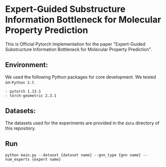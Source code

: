 # Expert-Guided Substructure Information Bottleneck for Molecular Property Prediction

This is Official Pytorch Implementation for the paper "Expert-Guided Substructure Information Bottleneck for Molecular Property Prediction".

## Environment:

We used the following Python packages for core development. We tested on `Python 3.7`.
```
- pytorch 1.13.1
- torch-geometric 2.3.1
```

## Datasets:

The datasets used for the experiments are provided in the `data` directory of this repository.

## Run  
```
python main.py --dataset {dataset name} --gnn_type {gnn name} --num_experts {expert name}
```